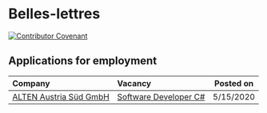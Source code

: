 # Belles-lettres

[![Contributor Covenant](https://img.shields.io/badge/Contributor%20Covenant-v2.0%20adopted-ff69b4.svg?style=for-the-badge)](CODE-OF-CONDUCT.md)

## Applications for employment

|Company|Vacancy|Posted on|
|:----------|:-------|:---------------:|
|[ALTEN Austria Süd GmbH](https://www.alten.at)|[Software Developer C#](applications-for-employment/alten/software-developer-csharp/motivational-letter.md)|5/15/2020|
